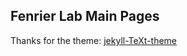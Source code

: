 ## Fenrier Lab Main Pages

Thanks for the theme: [jekyll-TeXt-theme](https://github.com/kitian616/jekyll-TeXt-theme)